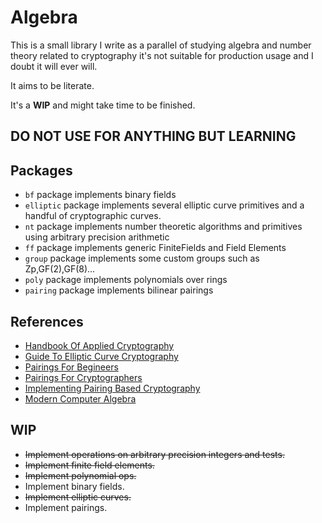 # Algebra

This is a small library I write as a parallel of studying algebra
and number theory related to cryptography it's not suitable for production usage
and I doubt it will ever will.

It aims to be literate.

It's a **WIP** and might take time to be finished.

## DO NOT USE FOR ANYTHING BUT LEARNING

## Packages

- ```bf``` package implements binary fields
- ```elliptic``` package implements several elliptic curve primitives and
a handful of cryptographic curves.
- ```nt``` package implements number theoretic algorithms and primitives using
arbitrary precision arithmetic
- ```ff``` package implements generic FiniteFields and Field Elements
- ```group``` package implements some custom groups such as Zp,GF(2),GF(8)...
- ```poly``` package implements polynomials over rings
- ```pairing``` package implements bilinear pairings

## References

- [Handbook Of Applied Cryptography](http://cacr.uwaterloo.ca/hac/)
- [Guide To Elliptic Curve Cryptography](http://cacr.uwaterloo.ca/ecc/)
- [Pairings For Begineers](http://www.craigcostello.com.au/pairings/PairingsForBeginners.pdf)
- [Pairings For Cryptographers](https://eprint.iacr.org/2006/165)
- [Implementing Pairing Based Cryptography](https://crypto.stanford.edu/pbc/thesis.pdf)
- [Modern Computer Algebra](https://www.cambridge.org/core/books/modern-computer-algebra/DB3563D4013401734851CF683D2F03F0)

## WIP

- ~~Implement operations on arbitrary precision integers and tests.~~
- ~~Implement finite field elements.~~
- ~~Implement polynomial ops.~~
- Implement binary fields.
- ~~Implement elliptic curves.~~
- Implement pairings.
